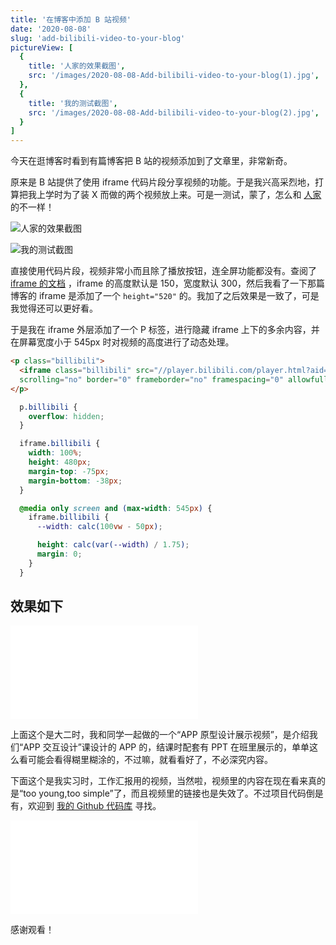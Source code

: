 ```yaml
---
title: '在博客中添加 B 站视频'
date: '2020-08-08'
slug: 'add-bilibili-video-to-your-blog'
pictureView: [
  {
    title: '人家的效果截图',
    src: '/images/2020-08-08-Add-bilibili-video-to-your-blog(1).jpg',
  },
  {
    title: '我的测试截图',
    src: '/images/2020-08-08-Add-bilibili-video-to-your-blog(2).jpg',
  }
]
---
```


今天在逛博客时看到有篇博客把 B 站的视频添加到了文章里，非常新奇。

原来是 B 站提供了使用 iframe 代码片段分享视频的功能。于是我兴高采烈地，打算把我上学时为了装 X 而做的两个视频放上来。可是一测试，蒙了，怎么和 [人家](https://www.yunyoujun.cn/diary/life-is-not-a-marathon/) 的不一样！

![人家的效果截图](/images/2020-08-08-Add-bilibili-video-to-your-blog(1).jpg)

![我的测试截图](/images/2020-08-08-Add-bilibili-video-to-your-blog(2).jpg)

直接使用代码片段，视频非常小而且除了播放按钮，连全屏功能都没有。查阅了 [iframe 的文档](https://developer.mozilla.org/zh-CN/docs/Web/HTML/Element/iframe) ，iframe 的高度默认是 150，宽度默认 300，然后我看了一下那篇博客的 iframe 是添加了一个 `height="520"` 的。我加了之后效果是一致了，可是我觉得还可以更好看。

于是我在 iframe 外层添加了一个 P 标签，进行隐藏 iframe 上下的多余内容，并在屏幕宽度小于 545px 时对视频的高度进行了动态处理。

```html
<p class="billibili">
  <iframe class="billibili" src="//player.bilibili.com/player.html?aid=43520227&bvid=BV1Tb41127wF&cid=76266064&page=1"
  scrolling="no" border="0" frameborder="no" framespacing="0" allowfullscreen="true"> </iframe>
</p>
```

```css
  p.billibili {
    overflow: hidden;
  }

  iframe.billibili {
    width: 100%;
    height: 480px;
    margin-top: -75px;
    margin-bottom: -38px;
  }

  @media only screen and (max-width: 545px) {
    iframe.billibili {
      --width: calc(100vw - 50px);

      height: calc(var(--width) / 1.75);
      margin: 0;
    }
  }
```

## 效果如下

<p class="billibili">
  <iframe class="billibili" src="//player.bilibili.com/player.html?aid=43520227&bvid=BV1Tb41127wF&cid=76266064&page=1" scrolling="no" border="0" frameborder="no" framespacing="0" allowfullscreen="true"> </iframe>
</p>

上面这个是大二时，我和同学一起做的一个“APP 原型设计展示视频”，是介绍我们“APP 交互设计”课设计的 APP 的，结课时配套有 PPT 在班里展示的，单单这么看可能会看得糊里糊涂的，不过嘛，就看看好了，不必深究内容。

下面这个是我实习时，工作汇报用的视频，当然啦，视频里的内容在现在看来真的是“too young,too simple”了，而且视频里的链接也是失效了。不过项目代码倒是有，欢迎到 [我的 Github 代码库](https://github.com/zsdycs) 寻找。

<p class="billibili">
  <iframe class="billibili" src="//player.bilibili.com/player.html?aid=43516793&bvid=BV1Kb41127P4&cid=76261339&page=1" scrolling="no" border="0" frameborder="no" framespacing="0" allowfullscreen="true"> </iframe>
</p>

感谢观看！
